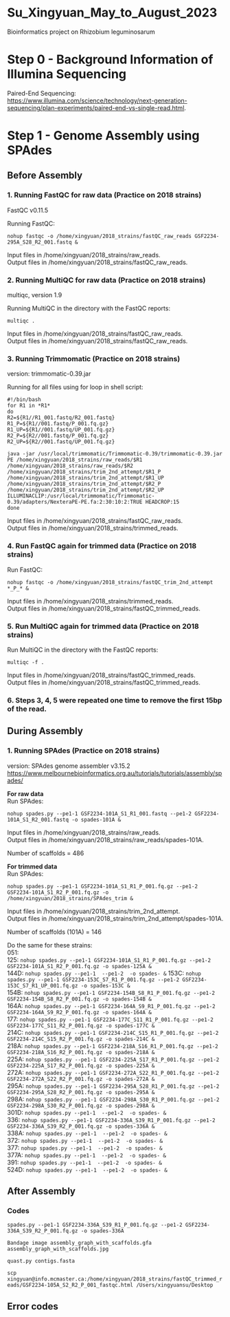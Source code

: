 # Su_Xingyuan_May_to_August_2023
Bioinformatics project on Rhizobium leguminosarum 

# Step 0 - Background Information of Illumina Sequencing
Paired-End Sequencing: https://www.illumina.com/science/technology/next-generation-sequencing/plan-experiments/paired-end-vs-single-read.html.

# Step 1 - Genome Assembly using SPAdes <br>

## Before Assembly
### 1. Running FastQC for raw data (Practice on 2018 strains)
FastQC v0.11.5

Running FastQC: 
```
nohup fastqc -o /home/xingyuan/2018_strains/fastQC_raw_reads GSF2234-295A_S28_R2_001.fastq &
```

Input files in /home/xingyuan/2018_strains/raw_reads. <br>
Output files in /home/xingyuan/2018_strains/fastQC_raw_reads.

### 2. Running MultiQC for raw data (Practice on 2018 strains) 
multiqc, version 1.9

Running MultiQC in the directory with the FastQC reports: 
```
multiqc .
```

Input files in /home/xingyuan/2018_strains/fastQC_raw_reads. <br>
Output files in /home/xingyuan/2018_strains/fastQC_raw_reads.

### 3. Running Trimmomatic (Practice on 2018 strains)
version: trimmomatic-0.39.jar

Running for all files using for loop in shell script: <br>
```
#!/bin/bash 
for R1 in *R1* 
do 
R2=${R1//R1_001.fastq/R2_001.fastq} 
R1_P=${R1//001.fastq/P_001.fq.gz} 
R1_UP=${R1//001.fastq/UP_001.fq.gz} 
R2_P=${R2//001.fastq/P_001.fq.gz} 
R2_UP=${R2//001.fastq/UP_001.fq.gz} 

java -jar /usr/local/trimmomatic/Trimmomatic-0.39/trimmomatic-0.39.jar PE /home/xingyuan/2018_strains/raw_reads/$R1 /home/xingyuan/2018_strains/raw_reads/$R2 /home/xingyuan/2018_strains/trim_2nd_attempt/$R1_P /home/xingyuan/2018_strains/trim_2nd_attempt/$R1_UP /home/xingyuan/2018_strains/trim_2nd_attempt/$R2_P /home/xingyuan/2018_strains/trim_2nd_attempt/$R2_UP ILLUMINACLIP:/usr/local/trimmomatic/Trimmomatic-0.39/adapters/NexteraPE-PE.fa:2:30:10:2:TRUE HEADCROP:15 
done
```

Input files in /home/xingyuan/2018_strains/fastQC_raw_reads. <br>
Output files in /home/xingyuan/2018_strains/trimmed_reads.

### 4. Run FastQC again for trimmed data (Practice on 2018 strains)
Run FastQC: 
```
nohup fastqc -o /home/xingyuan/2018_strains/fastQC_trim_2nd_attempt *_P_* &
```

Input files in /home/xingyuan/2018_strains/trimmed_reads. <br>
Output files in /home/xingyuan/2018_strains/fastQC_trimmed_reads.

### 5. Run MultiQC again for trimmed data (Practice on 2018 strains)
Run MultiQC in the directory with the FastQC reports: 
```
multiqc -f . 
```
Input files in /home/xingyuan/2018_strains/fastQC_trimmed_reads. <br>
Output files in /home/xingyuan/2018_strains/fastQC_trimmed_reads.

### 6. Steps 3, 4, 5 were repeated one time to remove the first 15bp of the read.

## During Assembly 
### 1. Running SPAdes (Practice on 2018 strains)
version: SPAdes genome assembler v3.15.2
https://www.melbournebioinformatics.org.au/tutorials/tutorials/assembly/spades/

**For raw data** <br>
Run SPAdes: 
```
nohup spades.py --pe1-1 GSF2234-101A_S1_R1_001.fastq --pe1-2 GSF2234-101A_S1_R2_001.fastq -o spades-101A &
```

Input files in /home/xingyuan/2018_strains/raw_reads. <br>
Output files in /home/xingyuan/2018_strains/raw_reads/spades-101A. 

Number of scaffolds = 486 

**For trimmed data** <br>
Run SPAdes: 
```
nohup spades.py --pe1-1 GSF2234-101A_S1_R1_P_001.fq.gz --pe1-2 GSF2234-101A_S1_R2_P_001.fq.gz -o /home/xingyuan/2018_strains/SPAdes_trim &
```

Input files in /home/xingyuan/2018_strains/trim_2nd_attempt. <br>
Output files in /home/xingyuan/2018_strains/trim_2nd_attempt/spades-101A. 

Number of scaffolds (101A) = 146

Do the same for these strains: <br>
051: `` `` <br>
125: ``nohup spades.py --pe1-1 GSF2234-101A_S1_R1_P_001.fq.gz --pe1-2 GSF2234-101A_S1_R2_P_001.fq.gz -o spades-125A &`` <br>
144D: ``nohup spades.py --pe1-1  --pe1-2  -o spades- &``
153C: ``nohup spades.py --pe1-1 GSF2234-153C_S7_R1_P_001.fq.gz --pe1-2 GSF2234-153C_S7_R1_UP_001.fq.gz -o spades-153C &`` <br>
154B: ``nohup spades.py --pe1-1 GSF2234-154B_S8_R1_P_001.fq.gz --pe1-2 GSF2234-154B_S8_R2_P_001.fq.gz -o spades-154B &`` <br>
164A: ``nohup spades.py --pe1-1 GSF2234-164A_S9_R1_P_001.fq.gz --pe1-2 GSF2234-164A_S9_R2_P_001.fq.gz -o spades-164A &`` <br>
177: ``nohup spades.py --pe1-1 GSF2234-177C_S11_R1_P_001.fq.gz --pe1-2 GSF2234-177C_S11_R2_P_001.fq.gz -o spades-177C &`` <br>
214C: ``nohup spades.py --pe1-1 GSF2234-214C_S15_R1_P_001.fq.gz --pe1-2 GSF2234-214C_S15_R2_P_001.fq.gz -o spades-214C &`` <br>
218A: ``nohup spades.py --pe1-1 GSF2234-218A_S16_R1_P_001.fq.gz --pe1-2 GSF2234-218A_S16_R2_P_001.fq.gz -o spades-218A &`` <br>
225A: ``nohup spades.py --pe1-1 GSF2234-225A_S17_R1_P_001.fq.gz --pe1-2 GSF2234-225A_S17_R2_P_001.fq.gz -o spades-225A &`` <br>
272A: ``nohup spades.py --pe1-1 GSF2234-272A_S22_R1_P_001.fq.gz --pe1-2 GSF2234-272A_S22_R2_P_001.fq.gz -o spades-272A &`` <br>
295A: ``nohup spades.py --pe1-1 GSF2234-295A_S28_R1_P_001.fq.gz --pe1-2 GSF2234-295A_S28_R2_P_001.fq.gz -o spades-295A &`` <br>
298A: ``nohup spades.py --pe1-1 GSF2234-298A_S30_R1_P_001.fq.gz --pe1-2 GSF2234-298A_S30_R2_P_001.fq.gz -o spades-298A &`` <br>
301D: ``nohup spades.py --pe1-1  --pe1-2  -o spades- &`` <br>
336: ``nohup spades.py --pe1-1 GSF2234-336A_S39_R1_P_001.fq.gz --pe1-2 GSF2234-336A_S39_R2_P_001.fq.gz -o spades-336A &`` <br>
338A: ``nohup spades.py --pe1-1  --pe1-2  -o spades- &`` <br>
372: ``nohup spades.py --pe1-1  --pe1-2  -o spades- &`` <br>
377: ``nohup spades.py --pe1-1  --pe1-2  -o spades- &`` <br>
377A: ``nohup spades.py --pe1-1  --pe1-2  -o spades- &`` <br>
391: ``nohup spades.py --pe1-1  --pe1-2  -o spades- &`` <br>
524D: ``nohup spades.py --pe1-1  --pe1-2  -o spades- &`` <br>

## After Assembly 

### Codes

``spades.py --pe1-1 GSF2234-336A_S39_R1_P_001.fq.gz --pe1-2 GSF2234-336A_S39_R2_P_001.fq.gz -o spades-336A``

``Bandage image assembly_graph_with_scaffolds.gfa assembly_graph_with_scaffolds.jpg``

``quast.py contigs.fasta``

``scp xingyuan@info.mcmaster.ca:/home/xingyuan/2018_strains/fastQC_trimmed_reads/GSF2234-105A_S2_R2_P_001_fastqc.html /Users/xingyuansu/Desktop``

## Error codes 

